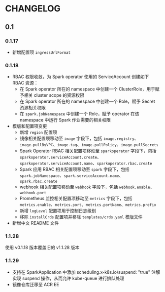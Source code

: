 # CHANGELOG

## 0.1

### 0.1.17

- 新增配置项 `ingressUrlFormat`

### 0.1.18

- RBAC 权限收敛，为 Spark operator 使用的 ServiceAccount 创建如下 RBAC 资源：
  - 在 Spark operator 所在的 namespace 中创建一个 ClusterRole，用于赋予相关 cluster scope 的资源权限
  - 在 Spark operator 所在的 namespace 中创建一个 Role，赋予 Secret 资源相关权限
  - 在 `spark.jobNamespace` 中创建一个 Role，赋予 operator 在该 namespace 中运行 Spark 作业需要的相关权限
- 模版和配置项变更
  - 新增 `region` 配置项
  - 镜像相关配置项移动至 `image` 字段下，包括 `image.registry`、`image.pullByVPC`、`image.tag`、`image.pullPolicy`、`image.pullSecrets`
  - Spark Operator RBAC 相关配置项移动至 `sparkoperator` 字段下，包括 `sparkoperator.serviceAccount.create`、`sparkoperator.serviceAccount.name`、`sparkoperator.rbac.create`
  - Spark 应用 RBAC 相关配置项移动至 `spark` 字段下，包括 `spark.jobNamespace`、`spark.serviceAccount.name`、`spark.rbac.create`
  - webhook 相关配置项移动至 `webhook` 字段下，包括 `webhook.enable`、`webhook.port`
  - Prometheus 监控相关配置项移动至 `metrics` 字段下，包括 `metrics.enable`、`metrics.port`、`metrics.portName`、`metrics.prefix`
  - 新增 `logLevel` 配置项用于控制日志级别
  - 移除 `installCrds` 配置项并移除 `templates/crds.yaml` 模版文件
- 新增中文 README 文件

### 1.1.28

使用 v0.1.18 版本覆盖旧的 v1.1.28 版本

### 1.1.29

- 支持在 SparkApplication 中添加 scheduling.x-k8s.io/suspend: "true" 注解实现 suspend 操作，从而允许 kube-queue 进行排队处理
- 镜像仓库迁移至 ACR EE
